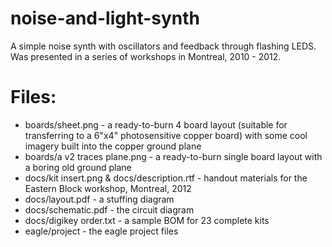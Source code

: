 noise-and-light-synth
=====================

A simple noise synth with oscillators and feedback through flashing LEDS. Was presented in a series of workshops in Montreal, 2010 - 2012.

# Files:

- boards/sheet.png - a ready-to-burn 4 board layout (suitable for transferring to a 6"x4" photosensitive copper board) with some cool imagery built into the copper ground plane
- boards/a v2 traces plane.png - a ready-to-burn single board layout with a boring old ground plane
- docs/kit insert.png & docs/description.rtf - handout materials for the Eastern Block workshop, Montreal, 2012
- docs/layout.pdf - a stuffing diagram
- docs/schematic.pdf - the circuit diagram
- docs/digikey order.txt - a sample BOM for 23 complete kits
- eagle/project - the eagle project files
